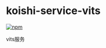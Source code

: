# koishi-service-vits

[![npm](https://img.shields.io/npm/v/koishi-service-vits?style=flat-square)](https://www.npmjs.com/package/koishi-service-vits)

vits服务
